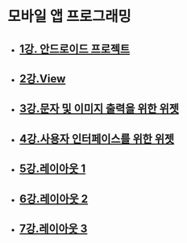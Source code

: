 # 모바일 앱 프로그래밍

- ## [1강. 안드로이드 프로젝트](./chapter1.md)

- ## [2강.View](./chapter2.md)

- ## [3강.문자 및 이미지 출력을 위한 위젯](./chapter3.md)

- ## [4강.사용자 인터페이스를 위한 위젯](./chapter4.md)

- ## [5강.레이아웃 1](./chapter5.md)

- ## [6강.레이아웃 2](./chapter6.md)

- ## [7강.레이아웃 3](./chapter7.md)
